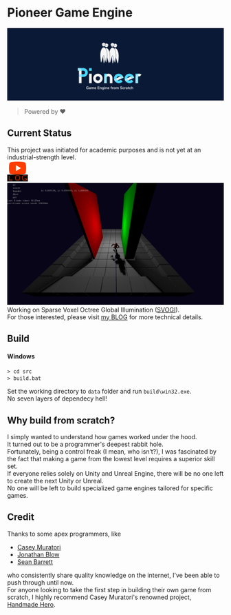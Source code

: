 # Pioneer Game Engine
![Pioneer](/data/branding/pioneer_banner.png "Pioneer")

> Powered by ❤️

## Current Status
This project was initiated for academic purposes and is not yet at an industrial-strength level.  
[![Youtube](/data/branding/youtube_icon.png "Youtube")](https://www.youtube.com/@sungwoolee484)
![Status](/data/branding/status.png "Status")  
Working on Sparse Voxel Octree Global Illumination ([SVOGI](https://research.nvidia.com/sites/default/files/pubs/2011-09_Interactive-Indirect-Illumination/GIVoxels-pg2011-authors.pdf)).  
For those interested, please visit [my BLOG](https://raylee9919.github.io) for more technical details.  

## Build
#### Windows
``` console
> cd src
> build.bat
```
Set the working directory to <code>data</code> folder and run <code>build\win32.exe</code>.  
No seven layers of dependecy hell!


## Why build from scratch?
I simply wanted to understand how games worked under the hood.  
It turned out to be a programmer's deepest rabbit hole.  
Fortunately, being a control freak (I mean, who isn’t?), I was fascinated by the fact that making a game from the lowest level requires a superior skill set.  
If everyone relies solely on Unity and Unreal Engine, there will be no one left to create the next Unity or Unreal.  
No one will be left to build specialized game engines tailored for specific games.  



## Credit
Thanks to some apex programmers, like  
- [Casey Muratori](https://x.com/cmuratori)
- [Jonathan Blow](https://x.com/Jonathan_Blow)
- [Sean Barrett](https://nothings.org/)

who consistently share quality knowledge on the internet, I’ve been able to push through until now.  
For anyone looking to take the first step in building their own game from scratch, I highly recommend Casey Muratori's renowned project, [Handmade Hero](https://guide.handmadehero.org/code/#).
